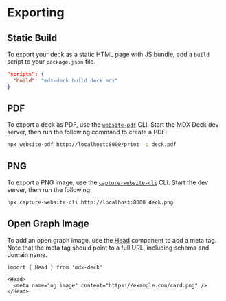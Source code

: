 # Exporting

## Static Build

To export your deck as a static HTML page with JS bundle,
add a `build` script to your `package.json` file.

```json
"scripts": {
  "build": "mdx-deck build deck.mdx"
}
```

## PDF

To export a deck as PDF, use the [`website-pdf`](https://www.npmjs.com/package/website-pdf) CLI.
Start the MDX Deck dev server,
then run the following command to create a PDF:

```sh
npx website-pdf http://localhost:8000/print -o deck.pdf
```

## PNG

To export a PNG image, use the [`capture-website-cli`](https://github.com/sindresorhus/capture-website-cli) CLI.
Start the dev server, then run the following:

```sh
npx capture-website-cli http://localhost:8000 deck.png
```

## Open Graph Image

To add an open graph image, use the [Head](components.md#Head) component to add a meta tag.
Note that the meta tag should point to a full URL, including schema and domain name.

```mdx
import { Head } from 'mdx-deck'

<Head>
  <meta name="og:image" content="https://example.com/card.png" />
</Head>
```
